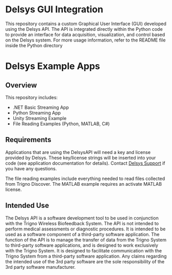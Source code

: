 # Delsys GUI Integration
This repository contains a custom Graphical User Interface (GUI) developed using the Delsys API. The API is integrated directly within the Python code to provide an interface for data acquisition, visualization, and control based on the Delsys system.
For more usage information, refer to the README file inside the Python directory

# Delsys Example Apps

## Overview

This repository includes:

- .NET Basic Streaming App
- Python Streaming App
- Unity Streaming Example
- File Reading Examples (Python, MATLAB, C#)

## Requirements

Applications that are using the DelsysAPI will need a key and license provided by Delsys. These key/license strings will be inserted into your code (see application documentation for details). Contact [Delsys Support](https://delsys.com/support) if you have any questions.

The file reading examples include everything needed to read files collected from Trigno Discover. The MATLAB example requires an activate MATLAB license. 

## Intended Use

The Delsys API is a software development tool to be used in conjunction with the Trigno Wireless Biofeedback System.  The API is not intended to perform medical assessments or diagnostic procedures.  It is intended to be used as a software component of a third-party software application.  The function of the API is to manage the transfer of data from the Trigno System to third-party software applications, and is designed to work exclusively with the Trigno System.  It is designed to facilitate communication with the Trigno System from a third-party software application.  Any claims regarding the intended use of the 3rd party software are the sole responsibility of the 3rd party software manufacturer.
